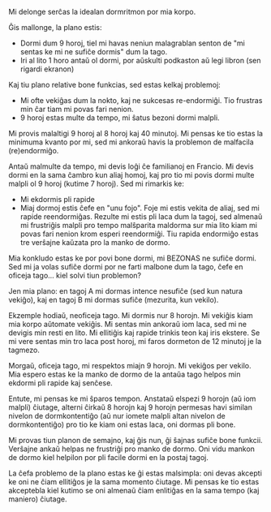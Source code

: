 Mi delonge serĉas la idealan dormritmon por mia korpo.

Ĝis mallonge, la plano estis:
- Dormi dum 9 horoj, tiel mi havas neniun malagrablan senton de "mi sentas ke mi ne sufiĉe dormis" dum la tago.
- Iri al lito 1 horo antaŭ ol dormi, por aŭskulti podkaston aŭ legi libron (sen rigardi ekranon)

Kaj tiu plano relative bone funkcias, sed estas kelkaj problemoj:
- Mi ofte vekiĝas dum la nokto, kaj ne sukcesas re-endormiĝi. Tio frustras min ĉar tiam mi povas fari nenion.
- 9 horoj estas multe da tempo, mi ŝatus bezoni dormi malpli.

Mi provis malaltigi 9 horoj al 8 horoj kaj 40 minutoj. Mi pensas ke tio estas la minimuma kvanto por mi, sed mi ankoraŭ havis la problemon de malfacila (re)endormiĝo.

Antaŭ malmulte da tempo, mi devis loĝi ĉe familianoj en Francio. Mi devis dormi en la sama ĉambro kun aliaj homoj, kaj pro tio mi povis dormi multe malpli ol 9 horoj (kutime 7 horoj). Sed mi rimarkis ke:
- Mi ekdormis pli rapide
- Miaj dormoj estis ĉefe en "unu fojo". Foje mi estis vekita de aliaj, sed mi rapide reendormiĝas.
Rezulte mi estis pli laca dum la tagoj, sed almenaŭ mi frustriĝis malpli pro tempo malŝparita maldorma sur mia lito kiam mi povas fari nenion krom esperi reendormiĝi. Tiu rapida endormiĝo estas tre verŝajne kaŭzata pro la manko de dormo.

Mia konkludo estas ke por povi bone dormi, mi BEZONAS ne sufiĉe dormi. Sed mi ja volas sufiĉe dormi por ne farti malbone dum la tago, ĉefe en oficeja tago... kiel solvi tiun problemon?

Jen mia plano: en tagoj A mi dormas intence nesufiĉe (sed kun natura vekiĝo), kaj en tagoj B mi dormas sufiĉe (mezurita, kun vekilo). 

Ekzemple hodiaŭ, neoficeja tago. Mi dormis nur 8 horojn. Mi vekiĝis kiam mia korpo aŭtomate vekiĝis. Mi sentas min ankoraŭ iom laca, sed mi ne devigis min resti en lito. Mi ellitiĝis kaj rapide trinkis teon kaj iris ekstere. Se mi vere sentas min tro laca post horoj, mi faros dormeton de 12 minutoj je la tagmezo.

Morgaŭ, oficeja tago, mi respektos miajn 9 horojn. Mi vekiĝos per vekilo. Mia espero estas ke la manko de dormo de la antaŭa tago helpos min ekdormi pli rapide kaj senĉese.

Entute, mi pensas ke mi ŝparos tempon. Anstataŭ elspezi 9 horojn (aŭ iom malpli) ĉiutage, alterni ĉirkaŭ 8 horojn kaj 9 horojn permesas havi similan nivelon de dormkontentiĝo (aŭ nur iomete malpli altan nivelon de dormkontentiĝo) pro tio ke kiam oni estas laca, oni dormas pli bone.

Mi provas tiun planon de semajno, kaj ĝis nun, ĝi ŝajnas sufiĉe bone funkcii. Verŝajne ankaŭ helpas ne frustriĝi pro manko de dormo. Oni vidu mankon de dormo kiel helpilon por pli facile dormi en la postaj tagoj.

La ĉefa problemo de la plano estas ke ĝi estas malsimpla: oni devas akcepti ke oni ne ĉiam ellitiĝos je la sama momento ĉiutage. Mi pensas ke tio estas akceptebla kiel kutimo se oni almenaŭ ĉiam enlitiĝas en la sama tempo (kaj maniero) ĉiutage.
